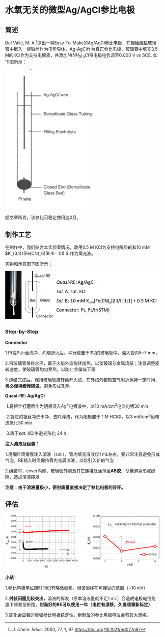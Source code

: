 # 水氧无关的微型Ag/AgCl参比电极

## 简述

Del Valle, M. A.[^1]提出一种Easy-To-Make的Ag/AgCl参比电极，在硼硅酸盐玻璃管中嵌入一根铂丝作为电势导体，Ag-AgCl作为真正参比电极，玻璃管中填充3.5 M的KCl作为支持电解质，并添加$N(NH_3)_4Cl$将电极电势调至0.000 V *vs* SCE. 如下图所示：

![image-20200901165548569](glassSealedSilverReferenceElectrode.assets/image-20200901165548569.png)

据文章所言，该参比可稳定使用达2月。

## 制作工艺

在制作中，我们结合本实验室情况，改用0.5 M KCl为支持电解质的和10 mM $K_{3/4}[Fe(CN)_6](III/II= 1:1) $ 作为填充液。

实物和示意图下图所示：

![image-20200901170702202](glassSealedSilverReferenceElectrode.assets/image-20200901170702202.png)

### Step-by-Step

**Connector**

​	1.Pt或Pt/Ir丝洗净、灼烧退火后，平行放置于*Φ*2的玻璃管中，深入管内5~7 mm，

​	2.将玻璃管保持水平，置于火焰外焰旋转加热，以使玻璃与金属烧结；注意调整旋转速度，使玻璃管均匀受热，以防止金属端下垂

​	3.烧结完成后，保持玻璃管旋转离开火焰，在外焰外部热空气附近保持一定时间，**务必保持缓慢降温**，避免形成孔隙

**Quasi-RE: Ag/AgCl**

​	1.将银丝打磨后作为阴极浸入$Ag^+$电镀液中，以10 mA/cm$^2$电流电镀30 min

​	2.镀过的银丝冲洗干净，去除浮渣，作为阳极置于 1 M HCl中，以3 mA/cm$^2$恒电流氯化30 min

​	3.置于*sat.* KCl中避光陈化 24 h

**注入溶液及组装：**

1.用细针筒缓慢注入溶液（sol.），管内填充溶液仅1 mL左右，要非常注意避免形成气泡，RE插入时须保持管内充满溶液，以防引入新的气泡

2.组装时，cover内侧、玻璃管外侧及其它连接处涂薄层**AB胶**，尽量避免形成缝隙，造成溶液挥发

**注意：由于溶液量极小，密封质量直接决定了参比电极的好坏。**



## 评估

![image-20200901172405162](glassSealedSilverReferenceElectrode.assets/image-20200901172405162.png)

**小结**：

1.参比电极电位随时间仍有略微偏移，但该偏移在可接受的范围（~10 mV）

2.**封装问题比较突出**，溶液的挥发（原本溶液量就不足1 mL）会造成电极电位急遽下降甚至断路，**封装好的RE可以使用一年（电位有漂移，久置须重新标定）**

3.陈化会显著的增强参比电极稳定性，新制备的参比电极电位会有较大漂移。



[^1]:*J. Chem. Educ.* 2000, 77, 1, 97  https://doi.org/10.1021/ed077p97



